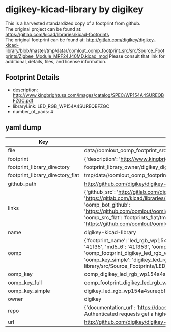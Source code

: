 # digikey-kicad-library by digikey  
This is a harvested standardized copy of a footprint from github.  
The original project can be found at:  
https://gitlab.com/kicad/libraries/kicad-footprints  
The original footprint can be found at:
http://gitlab.com/digikey/digikey-kicad-library/blob/master/tmp/data//oomlout_oomp_footprint_src/src/Source_Footprints/Zigbee_Module_MRF24J40MD.kicad_mod
Please consult that link for additional, details, files, and license information.  
## Footprint Details
* description: http://www.kingbrightusa.com/images/catalog/SPEC/WP154A4SUREQBFZGC.pdf  
* libraryLink: LED_RGB_WP154A4SUREQBFZGC  
* number_of_pads: 4  
## yaml dump  
| Key | Value |  
| --- | --- |  
| file | data//oomlout_oomp_footprint_src/digikey-kicad-library/src/Source_Footprints/LED_RGB_WP154A4SUREQBFZGC.kicad_mod |  
| footprint | {'description': 'http://www.kingbrightusa.com/images/catalog/SPEC/WP154A4SUREQBFZGC.pdf', 'libraryLink': 'LED_RGB_WP154A4SUREQBFZGC', 'number_of_pads': 4} |  
| footprint_library_directory | footprint_library_owner/digikey_digikey-kicad-library |  
| footprint_library_directory_flat | tmp/data//oomlout_oomp_footprint_src/footprints_flat/digikey_led_rgb_wp154a4sureqbfzgc_led_rgb_wp154a4sureqbfzgc/working |  
| github_path | http://github.com/digikey/digikey-kicad-library/blob/master/tmp/data//oomlout_oomp_footprint_src/src/Source_Footprints/LED_RGB_WP154A4SUREQBFZGC.kicad_mod |  
| links | {'github_src': 'http://gitlab.com/digikey/digikey-kicad-library/blob/master/tmp/data//oomlout_oomp_footprint_src/src/Source_Footprints/Zigbee_Module_MRF24J40MD.kicad_mod', 'github_src_repo': 'https://gitlab.com/kicad/libraries/kicad-footprints', 'oomp_bot': 'tmp/data//oomlout_oomp_footprint_src/footprints/digikey_led_rgb_wp154a4sureqbfzgc_led_rgb_wp154a4sureqbfzgc/working', 'oomp_bot_github': 'https://github.com/oomlout/oomlout_oomp_footprint_bot/tree/main/tmp/data//oomlout_oomp_footprint_src/footprints/digikey_led_rgb_wp154a4sureqbfzgc_led_rgb_wp154a4sureqbfzgc/working', 'oomp_src_flat': 'footprints_flat/tmp/data//oomlout_oomp_footprint_src/footprints_flat/digikey_led_rgb_wp154a4sureqbfzgc_led_rgb_wp154a4sureqbfzgc/working', 'oomp_src_flat_github': 'https://github.com/oomlout/oomlout_oomp_footprint_src/tree/main/tmp/data//oomlout_oomp_footprint_src/footprints_flat/digikey_led_rgb_wp154a4sureqbfzgc_led_rgb_wp154a4sureqbfzgc/working'} |  
| name | digikey-kicad-library |  
| oomp | {'footprint_name': 'led_rgb_wp154a4sureqbfzgc', 'library_name': 'led_rgb_wp154a4sureqbfzgc_kicad_mod', 'md5': '41f3535a845df18cbde995899d5a9546', 'md5_10': '41f3535a84', 'md5_5': '41f35', 'md5_6': '41f353', 'oomp_key': 'oomp_digikey_led_rgb_wp154a4sureqbfzgc_led_rgb_wp154a4sureqbfzgc', 'oomp_key_extra': 'oomp_footprint_digikey_led_rgb_wp154a4sureqbfzgc_led_rgb_wp154a4sureqbfzgc', 'oomp_key_full': 'oomp_footprint_digikey_led_rgb_wp154a4sureqbfzgc_led_rgb_wp154a4sureqbfzgc_41f353', 'oomp_key_simple': 'digikey_led_rgb_wp154a4sureqbfzgc_led_rgb_wp154a4sureqbfzgc', 'original_filename': 'data//oomlout_oomp_footprint_src/digikey-kicad-library/src/Source_Footprints/LED_RGB_WP154A4SUREQBFZGC.kicad_mod', 'owner_name': 'digikey'} |  
| oomp_key | oomp_digikey_led_rgb_wp154a4sureqbfzgc_led_rgb_wp154a4sureqbfzgc |  
| oomp_key_full | oomp_footprint_digikey_led_rgb_wp154a4sureqbfzgc_led_rgb_wp154a4sureqbfzgc |  
| oomp_key_simple | digikey_led_rgb_wp154a4sureqbfzgc_led_rgb_wp154a4sureqbfzgc |  
| owner | digikey |  
| repo | {'documentation_url': 'https://docs.github.com/rest/overview/resources-in-the-rest-api#rate-limiting', 'message': "API rate limit exceeded for 84.66.142.224. (But here's the good news: Authenticated requests get a higher rate limit. Check out the documentation for more details.)"} |  
| url | http://github.com/digikey/digikey-kicad-library |  

